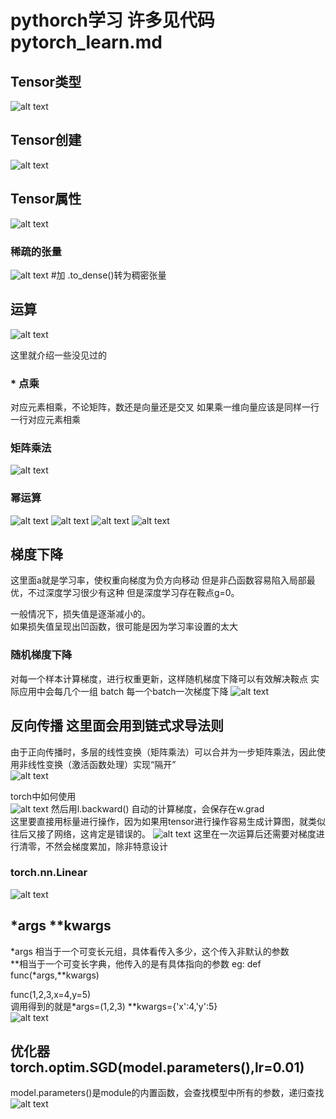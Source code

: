 
# pythorch学习 许多见代码 pytorch_learn.md
## Tensor类型
![alt text](image-39.png)
## Tensor创建
![alt text](image-40.png)
## Tensor属性
![alt text](image-41.png)
### 稀疏的张量
![alt text](image-42.png)
#加 .to_dense()转为稠密张量
##  运算
![alt text](image-43.png)

这里就介绍一些没见过的
### * 点乘
对应元素相乘，不论矩阵，数还是向量还是交叉
如果乘一维向量应该是同样一行一行对应元素相乘
### 矩阵乘法
![alt text](image-44.png)
### 幂运算 
![alt text](image-45.png)
![alt text](image-46.png)
![alt text](image-47.png)
![alt text](image-48.png)

 
## 梯度下降
这里面a就是学习率，使权重向梯度为负方向移动
但是非凸函数容易陷入局部最优，不过深度学习很少有这种
但是深度学习存在鞍点g=0。

一般情况下，损失值是逐渐减小的。  
如果损失值呈现出凹函数，很可能是因为学习率设置的太大  

### 随机梯度下降
对每一个样本计算梯度，进行权重更新，这样随机梯度下降可以有效解决鞍点
实际应用中会每几个一组 batch 每一个batch一次梯度下降
![alt text](image-91.png) 

## 反向传播  这里面会用到链式求导法则 
由于正向传播时，多层的线性变换（矩阵乘法）可以合并为一步矩阵乘法，因此使用非线性变换（激活函数处理）实现“隔开”  
![alt text](image-92.png)

torch中如何使用  
![alt text](image-93.png)
然后用l.backward() 自动的计算梯度，会保存在w.grad  
这里要直接用标量进行操作，因为如果用tensor进行操作容易生成计算图，就类似往后又接了网络，这肯定是错误的。
![alt text](image-94.png)
这里在一次运算后还需要对梯度进行清零，不然会梯度累加，除非特意设计
### torch.nn.Linear
![alt text](image-95.png)

## 
## *args **kwargs
*args 相当于一个可变长元组，具体看传入多少，这个传入非默认的参数  
**相当于一个可变长字典，他传入的是有具体指向的参数
eg: 
def func(*args,**kwargs)  

func(1,2,3,x=4,y=5)  
调用得到的就是*args=(1,2,3) **kwargs={'x':4,'y':5}  
![alt text](image-96.png)

## 优化器 torch.optim.SGD(model.parameters(),lr=0.01)
model.parameters()是module的内置函数，会查找模型中所有的参数，递归查找
![alt text](image-97.png)

 